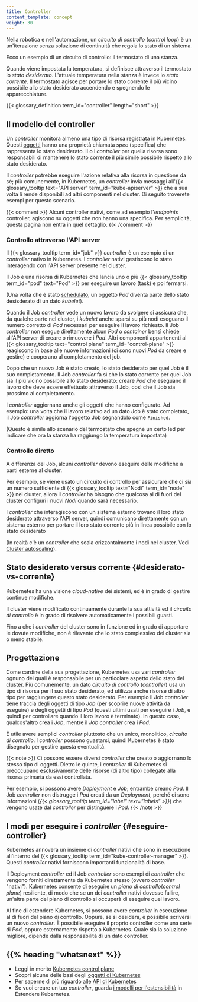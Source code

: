 ```yaml
---
title: Controller
content_template: concept
weight: 30
---
```


<!-- overview -->

Nella robotica e nell'automazione, un _circuito di controllo_ (_control loop_) è un un'iterazione senza soluzione di continuità che regola lo stato di un sistema.

Ecco un esempio di un circuito di controllo: il termostato di una stanza.

Quando viene impostata la temperatura, si definisce attraverso il termostato lo *stato desiderato*. L'attuale temperatura nella stanza è invece lo *stato corrente*. Il termostato agisce per portare lo stato corrente il più vicino possibile allo stato desiderato accendendo e spegnendo le apparecchiature.

{{< glossary_definition term_id="controller" length="short" >}}

<!-- body -->

## Il modello del controller

Un _controller_ monitora almeno una tipo di risorsa registrata in Kubernetes. 
Questi [oggetti](/docs/concepts/overview/working-with-objects/kubernetes-objects/#kubernetes-objects) hanno una proprietà chiamata *spec* (specifica) che rappresenta lo stato desiderato. Il o i *controller* per quella risorsa sono responsabili di mantenere lo stato corrente il più simile possibile rispetto allo stato desiderato.

Il _controller_ potrebbe eseguire l'azione relativa alla risorsa in questione da sé; più comunemente, in Kubernetes, un _controller_ invia messaggi all'{{< glossary_tooltip text="API server" term_id="kube-apiserver" >}} che a sua volta li rende disponibili ad altri componenti nel cluster. Di seguito troverete esempi per questo scenario.

{{< comment >}}
Alcuni controller nativi, come ad esempio l'_endpoints_ controller, agiscono su oggetti che non hanno una specifica. Per semplicità, questa pagina non entra in quel dettaglio.
{{< /comment >}}

### Controllo attraverso l'API server

Il {{< glossary_tooltip term_id="job" >}} _controller_ è un esempio di un _controller_ nativo in Kubernetes. I _controller_ nativi gestiscono lo stato interagendo con l'API server presente nel cluster.

Il Job è una risorsa di Kubernetes che lancia uno o più {{< glossary_tooltip term_id="pod" text="Pod" >}} per eseguire un lavoro (task) e poi fermarsi.

(Una volta che è stato [schedulato](/docs/concepts/scheduling-eviction/), un oggetto _Pod_ diventa parte dello stato desisderato di un dato _kubelet_).

Quando il Job _controller_ vede un nuovo lavoro da svolgere si assicura che, da qualche parte nel cluster, i _kubelet_ anche sparsi su più nodi eseguano il numero corretto di _Pod_ necessari per eseguire il lavoro richiesto. Il Job _controller_ non esegue direttamente alcun _Pod_ o _container_ bensì chiede all'API server di creare o rimuovere i _Pod_. Altri componenti appartenenti al {{< glossary_tooltip text="control plane" term_id="control-plane" >}} reagiscono in base alle nuove informazioni (ci sono nuovi _Pod_ da creare e gestire) e cooperano al completamento del job.

Dopo che un nuovo Job è stato creato, lo stato desiderato per quel Job è il suo completamento. Il Job _controller_ fa sì che lo stato corrente per quel Job sia il più vicino possibile allo stato desiderato: creare _Pod_ che eseguano il lavoro che deve essere effettuato attraverso il Job, così che il Job sia prossimo al completamento.

I _controller_ aggiornano anche gli oggetti che hanno configurato. Ad esempio: una volta che il lavoro relativo ad un dato Job è stato completato, il Job _controller_ aggiorna l'oggetto Job segnandolo come `Finished`.

(Questo è simile allo scenario del termostato che spegne un certo led per indicare che ora la stanza ha raggiungo la temperatura impostata)

### Controllo diretto

A differenza del Job, alcuni _controller_ devono eseguire delle modifiche a parti esterne al cluster.

Per esempio, se viene usato un circuito di controllo per assicurare che ci sia un numero sufficiente di {{< glossary_tooltip text="Nodi" term_id="node" >}} nel cluster, allora il _controller_ ha bisogno che qualcosa al di fuori del cluster configuri i nuovi _Nodi_ quando sarà necessario.

I _controller_ che interagiscono con un sistema esterno trovano il loro stato desiderato attraverso l'API server, quindi comunicano direttamente con un sistema esterno per portare il loro stato corrente più in linea possibile con lo stato desiderato

(In realtà c'è un _controller_ che scala orizzontalmente i nodi nel cluster. Vedi [Cluster autoscaling](/docs/tasks/administer-cluster/cluster-management/#cluster-autoscaling)).

## Stato desiderato versus corrente {#desiderato-vs-corrente}

Kubernetes ha una visione *cloud-native* dei sistemi, ed è in grado di gestire continue modifiche.

Il cluster viene modificato continuamente durante la sua attività ed il _circuito di controllo_ è in grado di risolvere automaticamente i possibili guasti.

Fino a che i _controller_ del cluster sono in funzione ed in grado di apportare le dovute modifiche, non è rilevante che lo stato complessivo del cluster sia o meno stabile.

## Progettazione

Come cardine della sua progettazione, Kubernetes usa vari _controller_ ognuno dei quali è responsabile per un particolare aspetto dello stato del cluster. Più comunemente, un dato _circuito di controllo_ (_controller_) usa un tipo di risorsa per il suo stato desiderato, ed utilizza anche risorse di altro tipo per raggiungere questo stato desiderato. Per esempio il Job _controller_ tiene traccia degli oggetti di tipo _Job_ (per scoprire nuove attività da eseguire) e degli oggetti di tipo _Pod_ (questi ultimi usati per eseguire i _Job_, e quindi per controllare quando il loro lavoro è terminato). In questo caso, qualcos'altro crea i _Job_, mentre il _Job_ _controller_ crea i _Pod_.

È utile avere semplici _controller_ piuttosto che un unico, monolitico, _circuito di controllo_. I _controller_ possono guastarsi, quindi Kubernetes è stato disegnato per gestire questa eventualità.

{{< note >}}
Ci possono essere diversi _controller_ che creato o aggiornano lo stesso tipo di oggetti. Dietro le quinte, i _controller_ di Kubernetes si preoccupano esclusivamente delle risorse (di altro tipo) collegate alla risorsa primaria da essi controllata.

Per esempio, si possono avere _Deployment_ e _Job_; entrambe creano _Pod_. Il Job _controller_ non distrugge i _Pod_ creati da un _Deployment_, perché ci sono informazioni (*{{< glossary_tooltip term_id="label" text="labels" >}}*) che vengono usate dal _controller_ per distinguere i _Pod_.
{{< /note >}}

## I modi per eseguire i _controller_ {#eseguire-controller}

Kubernetes annovera un insieme di _controller_ nativi che sono in esecuzione all'interno del {{< glossary_tooltip term_id="kube-controller-manager" >}}. Questi _controller_ nativi forniscono importanti funzionalità di base.

Il Deployment _controller_ ed il Job _controller_ sono esempi di _controller_ che vengono forniti direttamente da Kubernetes stesso (ovvero _controller_ "nativi").
Kubernetes consente di eseguire un _piano di controllo_(_control plane_) resiliente, di modo che se un dei _controller_ nativi dovesse fallire, un'altra parte del piano di controllo si occuperà di eseguire quel lavoro.

Al fine di estendere Kubernetes, si possono avere _controller_ in esecuzione al di fuori del piano di controllo. Oppure, se si desidera, è possibile scriversi un nuovo _controller_. È possibile eseguire il proprio controller come una serie di _Pod_, oppure esternamente rispetto a Kubernetes. Quale sia la soluzione migliore, dipende dalla responsabilità di un dato controller.

## {{% heading "whatsnext" %}}
* Leggi in merito [Kubernetes control plane](/docs/reference/glossary/?all=true#term-control-plane)
* Scopri alcune delle basi degli [oggetti di Kubernetes](/docs/concepts/overview/working-with-objects)
* Per saperne di più riguardo alle [API di Kubernetes](/docs/concepts/overview/kubernetes-api/)
* Se vuoi creare un tuo _controller_, guarda [i modelli per l'estensibilità](/docs/concepts/extend-kubernetes/extend-cluster/#extension-patterns) in Estendere Kubernetes.

